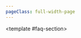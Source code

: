 ```yaml
---
pageClass: full-width-page
---
```


<!-- 页面：农场 -->
<script setup>
import { dataMap } from '../../.vitepress/theme/data-index.js';
// import MiningFAQ from '@/text/mining-faq.md';

const tables = [
  // {
  //   id: 'gene-table',
  //   title: '基因',
  //   data: dataMap['基因']
  // },
];

/**
 * 定义
 * @param {number} level - 用户输入的等级
 * @returns {number} - 计算出的所需锭数
 */
function calculateIngotCost(level) {
  if (level <= 0) return 0;
  const cost = Math.ceil(Math.pow(level, 1.5) * 10 + 50);
  return cost;
}
</script>

<TwoSectionsLayout>
  <template #data-section>
    <div v-for="tableInfo in tables" :key="tableInfo.id">
      <h3 :id="tableInfo.id">{{ tableInfo.title }}</h3>
      <DynamicTable :data="tableInfo.data">
      </DynamicTable>
    </div>
  </template>

  <template #faq-section>
    <MiningFAQ />
  </template>
</TwoSectionsLayout>

